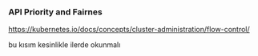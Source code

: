 ### API Priority and Fairnes

https://kubernetes.io/docs/concepts/cluster-administration/flow-control/

bu kısım kesinlikle ilerde okunmalı